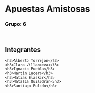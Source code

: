 <h1>Apuestas Amistosas </h1>
<h3> <strong> Grupo:</strong> 6</h3>
    <br>
    <h2>Integrantes</h2>

    <h3>Alberto Torrejon</h3>
    <h3>Clara Villanueva</h3>
    <h3>Ignacio Puebla</h3>
    <h3>Martin Lucero</h3>
    <h3>Matias Elaskar</h3>
    <h3>Natalia Quilodran</h3>
    <h3>Santiago Pulido</h3>
